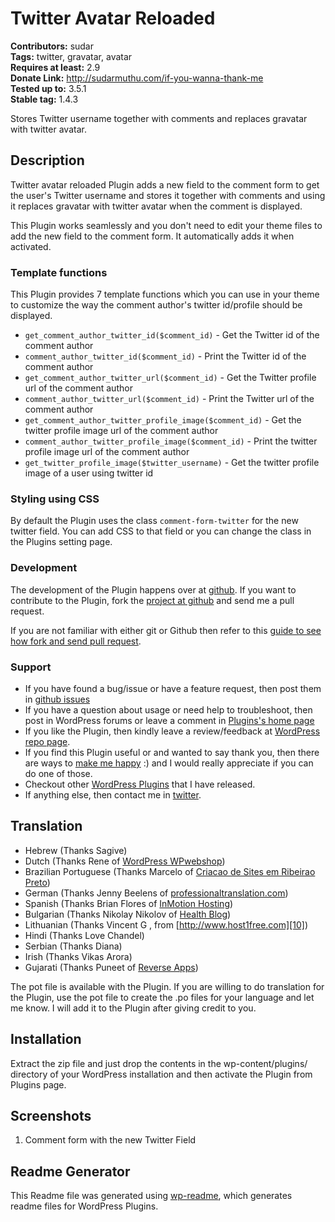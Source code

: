 # Twitter Avatar Reloaded #
**Contributors:** sudar   
**Tags:** twitter, gravatar, avatar  
**Requires at least:** 2.9  
**Donate Link:** http://sudarmuthu.com/if-you-wanna-thank-me  
**Tested up to:** 3.5.1  
**Stable tag:** 1.4.3  

Stores Twitter username together with comments and replaces gravatar with twitter avatar.

## Description ##

Twitter avatar reloaded Plugin adds a new field to the comment form to get the user's Twitter username and stores it together with comments and using it replaces gravatar with twitter avatar when the comment is displayed.

This Plugin works seamlessly and you don't need to edit your theme files to add the new field to the comment form. It automatically adds it when activated.

### Template functions

This Plugin provides 7 template functions which you can use in your theme to customize the way the comment author's twitter id/profile should be displayed.

*   `get_comment_author_twitter_id($comment_id)` - Get the Twitter id of the comment author
*   `comment_author_twitter_id($comment_id)` - Print the Twitter id of the comment author
*   `get_comment_author_twitter_url($comment_id)` - Get the Twitter profile url of the comment author
*   `comment_author_twitter_url($comment_id)` - Print the Twitter url of the comment author
*   `get_comment_author_twitter_profile_image($comment_id)` - Get the twitter profile image url of the comment author 
*   `comment_author_twitter_profile_image($comment_id)` - Print the twitter profile image url of the comment author 
*   `get_twitter_profile_image($twitter_username)` - Get the twitter profile image of a user using twitter id

### Styling using CSS

By default the Plugin uses the class `comment-form-twitter` for the new twitter field. You can add CSS to that field or you can change the class in the Plugins setting page.

### Development

The development of the Plugin happens over at [github][6]. If you want to contribute to the Plugin, fork the [project at github][6] and send me a pull request.

If you are not familiar with either git or Github then refer to this [guide to see how fork and send pull request](http://sudarmuthu.com/blog/contributing-to-project-hosted-in-github).

### Support

- If you have found a bug/issue or have a feature request, then post them in [github issues][7]
- If you have a question about usage or need help to troubleshoot, then post in WordPress forums or leave a comment in [Plugins's home page][1]
- If you like the Plugin, then kindly leave a review/feedback at [WordPress repo page][8].
- If you find this Plugin useful or and wanted to say thank you, then there are ways to [make me happy](http://sudarmuthu.com/if-you-wanna-thank-me) :) and I would really appreciate if you can do one of those.
- Checkout other [WordPress Plugins][5] that I have released.
- If anything else, then contact me in [twitter][3].

 [1]: http://sudarmuthu.com/wordpress/twitter-avatar-reloaded
 [3]: http://twitter.com/sudarmuthu
 [4]: http://sudarmuthu.com/blog
 [5]: http://sudarmuthu.com/wordpress
 [6]: https://github.com/sudar/twitter-avatar-reloaded
 [7]: https://github.com/sudar/twitter-avatar-reloaded/issues
 [8]: http://wordpress.org/extend/plugins/twitter-avatar-reloaded/

## Translation ##

*   Hebrew (Thanks Sagive)
*   Dutch (Thanks Rene of [WordPress WPwebshop][4])
*   Brazilian Portuguese (Thanks Marcelo of [Criacao de Sites em Ribeirao Preto][5])
*   German (Thanks Jenny Beelens of [professionaltranslation.com][7])
*   Spanish (Thanks Brian Flores of [InMotion Hosting][8])   
*   Bulgarian (Thanks Nikolay Nikolov of [Health Blog][9])   
*   Lithuanian (Thanks Vincent G , from [http://www.host1free.com][10])
*   Hindi (Thanks Love Chandel)
*   Serbian (Thanks Diana)
*   Irish (Thanks Vikas Arora)
*   Gujarati (Thanks Puneet of [Reverse Apps][11])

The pot file is available with the Plugin. If you are willing to do translation for the Plugin, use the pot file to create the .po files for your language and let me know. I will add it to the Plugin after giving credit to you.

[4]: http://wpwebshop.com/premium-wordpress-plugins/
[5]: http://www.techload.com.br/
[6]: http://twitter.com/sudarmuthu
[7]: http://www.professionaltranslation.com
[8]: http://www.inmotionhosting.com/
[9]: http://healthishblog.com/ 
[10]: http://www.host1free.com
[11]: https://www.reverseapps.com/

## Installation ##

Extract the zip file and just drop the contents in the wp-content/plugins/ directory of your WordPress installation and then activate the Plugin from Plugins page.

## Screenshots ##

1. Comment form with the new Twitter Field

## Readme Generator ##

This Readme file was generated using <a href = "http://sudarmuthu.com/wordpress/wp-readme">wp-readme</a>, which generates readme files for WordPress Plugins.
